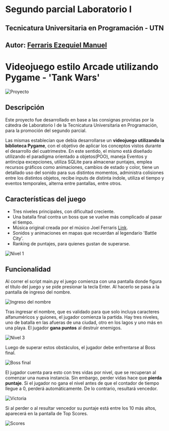 # Segundo parcial Laboratorio I
## Tecnicatura Universitaria en Programación - UTN

## Autor: [Ferraris Ezequiel Manuel](https://github.com/EzequielFerraris)
# Videojuego estilo Arcade utilizando Pygame - 'Tank Wars'

![Proyecto](https://github.com/EzequielFerraris/Tank-Wars/blob/master/Imagenes%20README/Pantalla_inicio.png)

## Descripción
Este proyecto fue desarrollado en base a las consignas provistas por la cátedra de Laboratorio I de la Tecnicatura Universitaria en Programación, para la promoción del segundo parcial. 

Las mismas establecían que debía desarrollarse un **videojuego utilizando la biblioteca Pygame**, con el objetivo de aplicar los conceptos vistos durante el desarrollo del cuatrimestre. En este sentido, el mismo está diseñado utilizando el paradigma orientado a objetos(POO), maneja Eventos y antincipa excepciones, utiliza SQLite para almacenar puntajes, emplea recursos gráficos como animaciones, cambios de estado y color, tiene un detallado uso del sonido para sus distintos momentos, administra colisiones entre los distintos objetos, recibe inputs de distinta índole, utiliza el tiempo y eventos temporales, alterna entre pantallas, entre otros.

## Características del juego
* Tres niveles principales, con dificultad creciente.
* Una batalla final contra un boss que se vuelve más complicado al pasar el tiempo.
* Música original creada por el músico Joel Ferraris [Link](https://www.linkedin.com/in/joel-f-4101bb153/).
* Sonidos y animaciones en mapas que recuerdan al legendario 'Battle City'.
* Ranking de puntajes, para quienes gustan de superarse.

![Nivel 1](https://github.com/EzequielFerraris/Tank-Wars/blob/master/Imagenes%20README/Level_1.png)


## Funcionalidad
Al correr el script main.py el juego comienza con una pantalla donde figura el título del juego y se pide presionar la tecla Enter.
Al hacerlo se pasa a la pantalla de ingreso del nombre.

![Ingreso del nombre](https://github.com/EzequielFerraris/Tank-Wars/blob/master/Imagenes%20README/name_input.png)

Tras ingresar el nombre, que es validado para que solo incluya caracteres alfanuméricos y guiones, el jugador comienza la partida. Hay tres niveles, uno de batalla en las afueras de una ciudad, otro en los lagos y uno más en una playa.
El jugador **gana puntos** al destruir enemigos.

![Nivel 3](https://github.com/EzequielFerraris/Tank-Wars/blob/master/Imagenes%20README/Level_3.png)

Luego de superar estos obstáculos, el jugador debe enfrentarse al Boss final.

![Boss final](https://github.com/EzequielFerraris/Tank-Wars/blob/master/Imagenes%20README/Boss_fight.png)

El jugador cuenta para esto con tres vidas por nivel, que se recuperan al comenzar una nueva instancia. Sin embargo, perder vidas hace que **pierda puntaje**.
Si el jugador no gana el nivel antes de que el contador de tiempo llegue a 0, perderá automáticamente. De lo contrario, resultará vencedor.

![Victoria](https://github.com/EzequielFerraris/Tank-Wars/blob/master/Imagenes%20README/Victory_screen.png)

Si al perder o al resultar vencedor su puntaje está entre los 10 más altos, aparecerá en la pantalla de Top Scores.

![Scores](https://github.com/EzequielFerraris/Tank-Wars/blob/master/Imagenes%20README/Scores.png)



